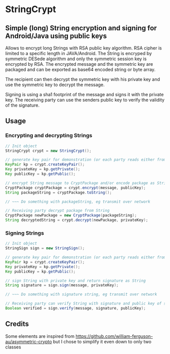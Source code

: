 # StringCrypt
## Simple (long) String encryption and signing for Android/Java using public keys

Allows to encrypt long Strings with RSA public key algorithm. RSA cipher is limited to a specific
length in JAVA/Android. The String is encryped by symmetric DESede algorithm and only the symmetric
session key is encrypted by RSA. The encrypted message and the symmetric key are packaged and can
be exported as base64 encoded string or byte array.

The recipient can then decrypt the symmetric key with his private key and use the symmetric key to
decrypt the message.

Signing is using a sha1 footprint of the message and signs it with the private key. The receiving
party can use the senders public key to verify the validity of the signature.

## Usage
### Encrypting and decrypting Strings
```java
// Init object
StringCrypt crypt = new StringCrypt();

// generate key pair for demonstration (or each party reads either from storage)
KeyPair kp = crypt.createKeyPair();
Key privateKey = kp.getPrivate();
Key publicKey = kp.getPublic();

// encrypt String message to CryptPackage and/or encode package as String
CryptPackage cryptPackage = crypt.encrypt(message, publicKey);
String packageString = cryptPackage.toString();

// ~~~ Do something with packageString, eg transmit over network

// Receiving party decrypt package from String
CryptPackage newPackage = new CryptPackage(packageString);
String decryptedString = crypt.decrypt(newPackage, privateKey);
```

### Signing Strings
```java
// Init object
StringSign sign = new StringSign();

// generate key pair for demonstration (or each party reads either from storage)
KeyPair kp = crypt.createKeyPair();
Key privateKey = kp.getPrivate();
Key publicKey = kp.getPublic();

// sign String with private key and return signature as String
String signature = sign.sign(message, privateKey);

// ~~~ Do something with signature string, eg transmit over network

// Receiving party can verify String with signature and public key of sender
Boolean verified = sign.verify(message, signature, publicKey);
```

## Credits
Some elements are inspired from https://github.com/william-ferguson-au/asymmetric-crypto but I
chose to simplify it even down to only two classes
